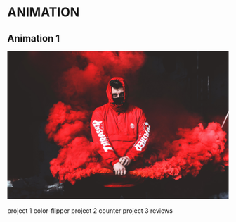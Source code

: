 # ANIMATION
## **Animation 1**
![](animation%201/2.jpg)

project 1 color-flipper
project 2 counter
project 3 reviews
